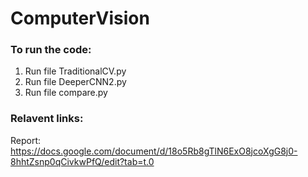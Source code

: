# ComputerVision

### To run the code:
1. Run file TraditionalCV.py
2. Run file DeeperCNN2.py
3. Run file compare.py

### Relavent links:

Report:
https://docs.google.com/document/d/18o5Rb8gTlN6ExO8jcoXgG8j0-8hhtZsnp0qCivkwPfQ/edit?tab=t.0

